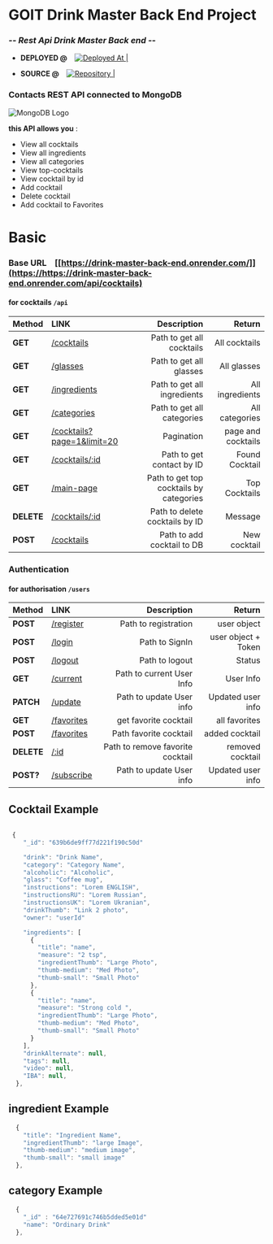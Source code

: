 # GOIT Drink Master Back End Project

### _-- Rest Api Drink Master Back end --_

- **DEPLOYED @** &ensp; [![Deployed At | ](https://i.ibb.co/zG6DGXq/render-logo-818-C47-ACCA-seeklogo-com.png)](https://nodejs-restapi-g9eb.onrender.com/api/cocktails) &ensp; &ensp;

- **SOURCE @**  &ensp; [![Repository |](https://i.ibb.co/j3TLp8G/github-logo-vector.png)](https://github.com/NovicovMykhailo/drink-master-backend) &ensp; &ensp; 

### Contacts REST API connected to MongoDB

![MongoDB Logo](https://i.ibb.co/Ht5xNDz/Mongo-db-logo-1.png)

**this API allows you** :

- View all cocktails
- View all ingredients
- View all categories
- View top-cocktails
- View cocktail by id
- Add cocktail
- Delete cocktail
- Add cocktail to Favorites

# Basic 

### Base URL &ensp; [[https://drink-master-back-end.onrender.com/]](https://https://drink-master-back-end.onrender.com/api/cocktails)

#### for cocktails `/api`

| Method | LINK | Description | Return |
| :-- | :-- | --: | --: |
| **GET** | [/cocktails](https://nodejs-restapi-g9eb.onrender.com/api/cocktails) | Path to get all cocktails | All cocktails |
| **GET** | [/glasses](https://nodejs-restapi-g9eb.onrender.com/api/cocktails) | Path to get all glasses | All glasses |
| **GET** | [/ingredients](https://nodejs-restapi-g9eb.onrender.com/api/ingredients) | Path to get all ingredients | All ingredients |
| **GET** | [/categories](https://nodejs-restapi-g9eb.onrender.com/api/categories) | Path to get all categories | All categories |
| **GET** | [/cocktails?page=1&limit=20](https://nodejs-restapi-g9eb.onrender.com/api/cocktails?page=1&limit=9) | Pagination | page and cocktails |
| **GET** | [/cocktails/:id](https://nodejs-restapi-g9eb.onrender.com/api/contacts/:id) | Path to get contact by ID | Found Cocktail |
| **GET** | [/main-page](https://nodejs-restapi-g9eb.onrender.com/api/top-cocktails) | Path to get top cocktails by categories | Top Cocktails |
| **DELETE** | [/cocktails/:id](https://nodejs-restapi-g9eb.onrender.com/api/cocktails/:id) | Path to delete cocktails by ID | Message |
| **POST** | [/cocktails](https://nodejs-restapi-g9eb.onrender.com/api/cocktails) | Path to add cocktail to DB | New cocktail |

<!-- 
filters by: categories: All || one
filters by: ingredients: null || one
filters by querry: null || filtered
 -->

### Authentication

#### for authorisation `/users`

| Method | LINK | Description | Return |
| :-- | :-- | --: | --: |
| **POST** | [/register](https://nodejs-restapi-g9eb.onrender.com/users/register) | Path to registration | user object |
| **POST** | [/login](https://nodejs-restapi-g9eb.onrender.com/users/login) | Path to SignIn | user object + Token |
| **POST** | [/logout](https://nodejs-restapi-g9eb.onrender.com/users/logout) | Path to logout | Status |
| **GET**  | [/current](https://nodejs-restapi-g9eb.onrender.com/users/current) | Path to current User Info | User Info |
| **PATCH** | [/update](https://nodejs-restapi-g9eb.onrender.com/users/update) | Path to update User info | Updated user info |
| **GET** | [/favorites](https://nodejs-restapi-g9eb.onrender.com/users/favorites) | get favorite cocktail | all favorites | |
| **POST** | [/favorites](https://nodejs-restapi-g9eb.onrender.com/users/favorites) | Path favorite cocktail | added  cocktail | |
| **DELETE** | [/:id](https://nodejs-restapi-g9eb.onrender.com/users/favorite/:id) | Path to remove favorite cocktail | removed cocktail | |
| **POST?** | [/subscribe](https://nodejs-restapi-g9eb.onrender.com/users/update) | Path to update User info | Updated user info |


## Cocktail Example 

```js

 {
    "_id": "639b6de9ff77d221f190c50d"

    "drink": "Drink Name",
    "category": "Category Name",
    "alcoholic": "Alcoholic",
    "glass": "Coffee mug",
    "instructions": "Lorem ENGLISH",
    "instructionsRU": "Lorem Russian",
    "instructionsUK": "Lorem Ukranian",
    "drinkThumb": "Link 2 photo",
    "owner": "userId"

    "ingredients": [
      {
        "title": "name",
        "measure": "2 tsp",
        "ingredientThumb": "Large Photo",
        "thumb-medium": "Med Photo",
        "thumb-small": "Small Photo"
      },
      {
        "title": "name",
        "measure": "Strong cold ",
        "ingredientThumb": "Large Photo",
        "thumb-medium": "Med Photo",
        "thumb-small": "Small Photo"
      }
    ],
    "drinkAlternate": null,
    "tags": null,
    "video": null,
    "IBA": null,
  },

```


## ingredient Example 
```js
  {
    "title": "Ingredient Name",
    "ingredientThumb": "large Image",
    "thumb-medium": "medium image",
    "thumb-small": "small image"
  },

```

## category Example 
```js
  {
    "_id" : "64e727691c746b5dded5e01d"
    "name": "Ordinary Drink"
  },

```
<!--USER:  Email; Password; avatar ; name-->

